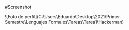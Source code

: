 #Screenshot

![Foto de perfil](C:\Users\Eduardo\Desktop\2021\Primer Semestre\Lenguajes Formales\Tareas\Tarea1\Hackerman)